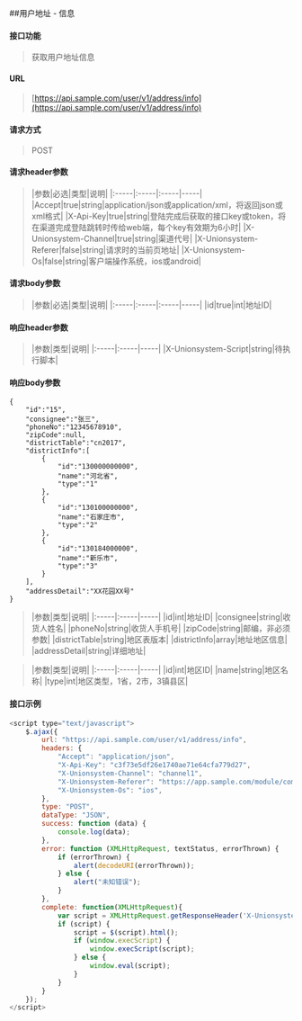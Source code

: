 ##用户地址 - 信息
<br>

#### 接口功能
> 获取用户地址信息

#### URL
> [https://api.sample.com/user/v1/address/info](https://api.sample.com/user/v1/address/info)

#### 请求方式
> POST

#### 请求header参数
> |参数|必选|类型|说明|
|:-----|:-----|:-----|-----|
|Accept|true|string|application/json或application/xml，将返回json或xml格式|
|X-Api-Key|true|string|登陆完成后获取的接口key或token，将在渠道完成登陆跳转时传给web端，每个key有效期为6小时|
|X-Unionsystem-Channel|true|string|渠道代号|
|X-Unionsystem-Referer|false|string|请求时的当前页地址|
|X-Unionsystem-Os|false|string|客户端操作系统，ios或android|

#### 请求body参数
> |参数|必选|类型|说明|
|:-----|:-----|:-----|-----|
|id|true|int|地址ID|

#### 响应header参数
> |参数|类型|说明|
|:-----|:-----|-----|
|X-Unionsystem-Script|string|待执行脚本|

#### 响应body参数
```
{
    "id":"15",
    "consignee":"张三",
    "phoneNo":"12345678910",
    "zipCode":null,
    "districtTable":"cn2017",
    "districtInfo":[
        {
            "id":"130000000000",
            "name":"河北省",
            "type":"1"
        },
        {
            "id":"130100000000",
            "name":"石家庄市",
            "type":"2"
        },
        {
            "id":"130184000000",
            "name":"新乐市",
            "type":"3"
        }
    ],
    "addressDetail":"XX花园XX号"
}
```

> |参数|类型|说明|
|:-----|:-----|-----|
|id|int|地址ID|
|consignee|string|收货人姓名|
|phoneNo|string|收货人手机号|
|zipCode|string|邮编，非必须参数|
|districtTable|string|地区表版本|
|districtInfo|array|地址地区信息|
|addressDetail|string|详细地址|

> |参数|类型|说明|
|:-----|:-----|-----|
|id|int|地区ID|
|name|string|地区名称|
|type|int|地区类型，1省，2市，3镇县区|

#### 接口示例
``` javascript
<script type="text/javascript">
    $.ajax({
        url: "https://api.sample.com/user/v1/address/info",
        headers: {
            "Accept": "application/json",
            "X-Api-Key": "c3f73e5df26e1740ae71e64cfa779d27",
            "X-Unionsystem-Channel": "channel1",
            "X-Unionsystem-Referer": "https://app.sample.com/module/comtroller/action",
            "X-Unionsystem-Os": "ios",
        },
        type: "POST",
        dataType: "JSON",
        success: function (data) {
            console.log(data);
        },
        error: function (XMLHttpRequest, textStatus, errorThrown) {
            if (errorThrown) {
                alert(decodeURI(errorThrown));
            } else {
                alert("未知错误");
            }
        },
        complete: function(XMLHttpRequest){
            var script = XMLHttpRequest.getResponseHeader('X-Unionsystem-Script');
            if (script) {
                script = $(script).html();
                if (window.execScript) {
                    window.execScript(script);
                } else {
                    window.eval(script);
                }
            }
        }
    });
</script>